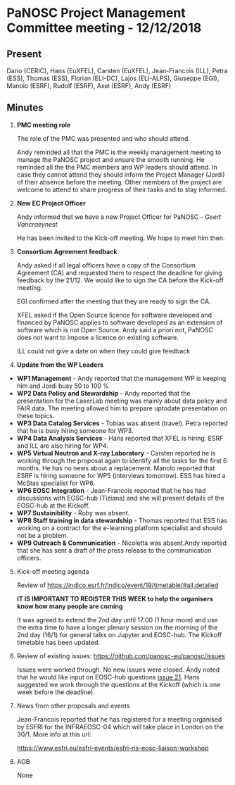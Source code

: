 PaNOSC Project Management Committee meeting - 12/12/2018
========================================================

Present
------

Dario (CERIC), Hans (EuXFEL), Carsten (EuXFEL), Jean-Francois (ILL), Petra (ESS), Thomas (ESS), Florian (ELI-DC), 
Lajos (ELI-ALPS), Giuseppe (EGI), Manolo (ESRF), Rudolf (ESRF), Axel (ESRF), Andy (ESRF)

Minutes
------
1. **PMC meeting role**

    The role of the PMC was presented and who should attend. 
    
    Andy reminded all that the PMC is the weekly management meeting to manage the PaNOSC project and ensure the smooth running.
    He reminded all the the PMC members and WP leaders should attend. In case they cannot attend they should inform the Project
    Manager (Jordi) of their absence before the meeting. Other members of the project are welcome to attend to share progress
    of their tasks and to stay informed.
  
2. **New EC Project Officer**

    Andy informed that we have a new Project Officer for PaNOSC - *Geert Vancraeynest*
  
    He has been invited to the Kick-off meeting. We hope to meet him then.
  
3. **Consortium Agreement feedback**

    Andy asked if all legal officers have a copy of the Consortium Agreement (CA) and requested them to respect the deadline
    for giving feedback by the 21/12. We would like to sign the CA before the Kick-off meeting.
    
    EGI confirmed after the meeting that they are ready to sign the CA.
    
    XFEL asked if the Open Source licence for software developed and financed by PaNOSC applies to software developed 
    as an extension of software which is not Open Source. Andy said a priori not, PaNOSC does not want to impose
    a licence on existing software.
    
    ILL could not give a date on when they could give feedback

4. **Update from the WP Leaders**

*    **WP1 Management** - Andy reported that the management WP is keeping him and Jordi busy 50 to 100 %
*    **WP2 Data Policy and Stewardship** - Andy reported that the presentation for the LaserLab meeting was mainly about data policy and FAIR data. The meeting allowed him to prepare uptodate presentation on these topics.
*    **WP3 Data Catalog Services** - Tobias was absent (travel). Petra reported that he is busy hiring someone for WP3.
*    **WP4 Data Analysis Services** - Hans reported that XFEL is hiring. ESRF and ILL are also hiring for WP4.
*    **WP5 Virtual Neutron and X-ray Laboratory** - Carsten reported he is working through the proposal again to identify all the tasks for the first 6 months. He has no news about a replacement. Manolo reported that ESRF is hiring someone for WP5 (interviews tomorrow). ESS has hired a McStas specialist for WP6.
*    **WP6 EOSC Integration** - Jean-Francois reported that he has had discussions with EOSC-hub (Tiziana) and she will present details of the EOSC-hub at the Kickoff.
*    **WP7 Sustainibility** - Roby was absent.
*    **WP8 Staff training in data stewardship** - Thomas reported that ESS has working on a contract for the e-learning platform specialist and should not be a problem.
*    **WP9 Outreach & Communication** - Nicoletta was absent.Andy reported that she has sent a draft of the press release to the communication officers.

5. Kick-off meeting agenda

    Review of https://indico.esrf.fr/indico/event/19/timetable/#all.detailed
    
    **IT IS IMPORTANT TO REGISTER THIS WEEK to help the organisers know how many people are coming**
    
    It was agreed to extend the 2nd day until 17:00 (1 hour more) and use the extra time to have a longer plenary session 
    on the morning of the 2nd day (16/1) for general talks on Jupyter and EOSC-hub. The Kickoff timetable has been updated.

6. Review of existing issues: https://github.com/panosc-eu/panosc/issues

    Issues were worked through. No new issues were closed. Andy noted that he would like input on EOSC-hub questions [issue 21](https://github.com/panosc-eu/panosc/issues/21).
    Hans suggested we work through the questions at the Kickoff (which is one week before the deadline).
    
7. News from other proposals and events

    Jean-Francois reported that he has registered for a meeting organised by ESFRI for the INFRAEOSC-04 which will take place 
    in London on the 30/1. More info at this url:
    
    https://www.esfri.eu/esfri-events/esfri-ris-eosc-liaison-workshop

8. AOB

    None
